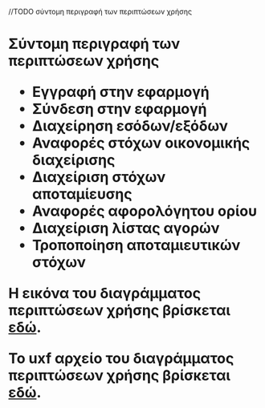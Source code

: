 //TODO σύντομη περιγραφή των περιπτώσεων χρήσης

<h1>Σύντομη περιγραφή των περιπτώσεων χρήσης

* Εγγραφή στην εφαρμογή
* Σύνδεση στην εφαρμογή
* Διαχείρηση εσόδων/εξόδων
* Αναφορές στόχων οικονομικής διαχείρισης
* Διαχείριση στόχων αποταμίευσης
* Αναφορές αφορολόγητου ορίου
* Διαχείριση λίστας αγορών
* Τροποποίηση αποταμιευτικών στόχων

Η εικόνα του διαγράμματος περιπτώσεων χρήσης βρίσκεται [εδώ](https://gitlab.com/softeng-2019-20/fin-assistant/-/blob/master/diagrams/use%20case.jpg).

Το uxf αρχείο του διαγράμματος περιπτώσεων χρήσης βρίσκεται [εδώ](https://gitlab.com/softeng-2019-20/fin-assistant/-/blob/master/diagrams/use%20case.uxf).

